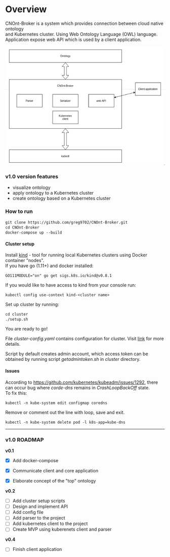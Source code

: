# __Overview__
CNOnt-Broker is a system which provides connection between cloud native ontology <br>
and Kubernetes cluster. Using Web Ontology Language (OWL) language. <br>
Application expose web API which is used by a client application. <br>

![Image description](docs/assets/system_overview.png)

### __v1.0 version features__
- visualize ontology
- apply ontology to a Kubernetes cluster
- create ontology based on a Kubernetes cluster

### __How to run__

```
git clone https://github.com/greg9702/CNOnt-Broker.git
cd CNOnt-Broker
docker-compose up --build
```
#### __Cluster setup__
Install [kind](https://github.com/kubernetes-sigs/kind) -  tool for running local Kubernetes clusters using Docker container "nodes". <br>
If you have go (1.11+) and docker installed:
```
GO111MODULE="on" go get sigs.k8s.io/kind@v0.8.1
```
If you would like to have access to kind from your console run:
```
kubectl config use-context kind-<cluster name>
```
Set up cluster by running:
```
cd cluster
./setup.sh
```
You are ready to go!

File _cluster-config.yaml_ contains configuration for cluster. Visit [link](https://github.com/kubernetes-sigs/kind) for more details.

Script by default creates admin account, which access token can be obtained by running script _getadmintoken.sh_ in _cluster_ directory.

#### Issues

According to https://github.com/kubernetes/kubeadm/issues/1292, there can occur bug where _corde-dns_ remains in _CrashLoopBackOff_ state.<br>
To fix this:
```
kubectl -n kube-system edit configmap coredns
```
Remove or comment out the line with loop, save and exit.
```
kubectl -n kube-system delete pod -l k8s-app=kube-dns
```

---

### __v1.0 ROADMAP__

__v0.1__
- [x] Add docker-compose
- [x] Communicate client and core application
- [x] Elaborate concept of the "top" ontology


__v0.2__
- [ ] Add cluster setup scripts
- [ ] Design and implement API
- [ ] Add config file
- [ ] Add parser to the project
- [ ] Add kubernetes client to the project
- [ ] Create MVP using kuberenets client and parser

__v0.4__
- [ ] Finish client application
